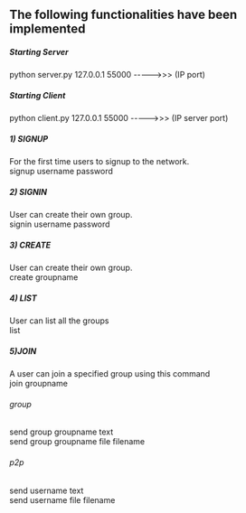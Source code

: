 ## The following functionalities have been implemented 

##### Starting Server
python server.py 127.0.0.1 55000  ----->>>  (IP  port)

##### Starting Client
python client.py 127.0.0.1 55000  ----->>> (IP  server port)

##### 1) SIGNUP
For the first time users to signup to the network.<br/>
signup  username  password

##### 2) SIGNIN
 User can create their own group.<br/>
 signin username password

##### 3) CREATE
User can create their own group.<br/>
create groupname

##### 4) LIST
User can list all the groups<br/>
list

##### 5)JOIN
A user can join a specified group using this command <br/>
join groupname


###### group 

send group groupname text<br/>
send group groupname file filename

###### p2p
send username text<br/>
send username file filename
 

  
